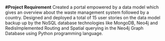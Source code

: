 **#Project Requirement**
Created a portal empowered by a data model which gives an overview about the waste management system followed by a country.
Designed and deployed a total of 15 user stories on the data model backup up by the NoSQL database technologies like MongoDB, Neo4j and RedisImplemented Routing and Spatial querying in the Neo4j Graph Database using Python programming language.

